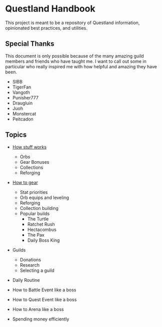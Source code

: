 # Questland Handbook
This project is meant to be a repository of Questland information, opinionated best practices, and utilities.

## Special Thanks
This document is only possible because of the many amazing guild members and friends who have taught 
me.  I want to call out some in particular who really inspired me with how helpful and amazing they 
have been.

- SIBB
- TigerFan
- Vangoth
- Punisher777
- Draugluin
- Juoh
- Monstercat
- Peitcadon


## Topics

- [How stuff works](how-stuff-works.md)
   - Orbs
   - Gear Bonuses
   - Collections
   - Reforging

- [How to gear](how-to-gear.md)
   - Stat priorities
   - Orb equips and leveling
   - Reforging
   - Collection building
   - Popular builds
      - The Turtle
      - Ratchet Rush
      - Hectacombus
      - The Pax
      - Daily Boss King

- Guilds
  - Donations
  - Research
  - Selecting a guild

- Daily Routine

- How to Battle Event like a boss

- How to Quest Event like a boss

- How to Arena like a boss

- Spending money efficiently



